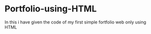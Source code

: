 # Portfolio-using-HTML
In this i have given the code of my first simple fortfolio web only using HTML
